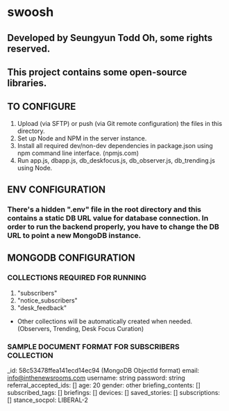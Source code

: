 # swoosh
## Developed by Seungyun Todd Oh, some rights reserved.
## This project contains some open-source libraries.

## TO CONFIGURE

1. Upload (via SFTP) or push (via Git remote configuration) the files in this directory.
2. Set up Node and NPM in the server instance.
3. Install all required dev/non-dev dependencies in package.json using npm command line interface. (npmjs.com)
4. Run app.js, dbapp.js, db_deskfocus.js, db_observer.js, db_trending.js using Node.

## ENV CONFIGURATION

### There's a hidden ".env" file in the root directory and this contains a static DB URL value for database connection. In order to run the backend properly, you have to change the DB URL to point a new MongoDB instance.

## MONGODB CONFIGURATION

### COLLECTIONS REQUIRED FOR RUNNING

1. "subscribers"
2. "notice_subscribers"
3. "desk_feedback"

* Other collections will be automatically created when needed. (Observers, Trending, Desk Focus Curation)

### SAMPLE DOCUMENT FORMAT FOR SUBSCRIBERS COLLECTION

_id: 58c53478ffea141ecd14ec94 (MongoDB ObjectId format)
email: info@inthenewsrooms.com
username: string
password: string
referral_accepted_ids: []
age: 20
gender: other
briefing_contents: []
subscribed_tags: []
briefings: []
devices: []
saved_stories: []
subscriptions: []
stance_socpol: LIBERAL-2
